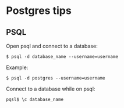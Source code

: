 # Postgres tips

## PSQL

Open psql and connect to a database:

```
$ psql -d database_name --username=username
``` 

Example:
```
$ psql -d postgres --username=username
```

Connect to a database while on psql: 

```
pqsl$ \c database_name
``` 
